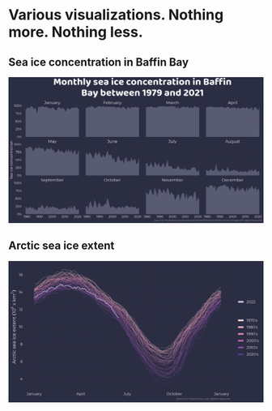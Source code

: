 # Various visualizations. Nothing more. Nothing less.

## Sea ice concentration in Baffin Bay

![](graphs/002_seaice_concentration_baffin_bay.png)

## Arctic sea ice extent

![](graphs/001_arctic_seaice_extent.png)
